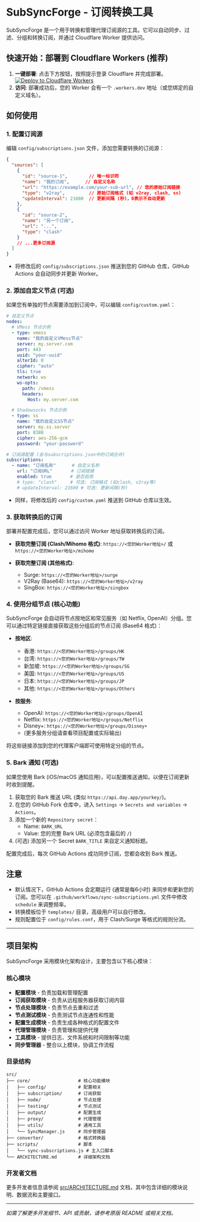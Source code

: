 # SubSyncForge - 订阅转换工具

SubSyncForge 是一个用于转换和管理代理订阅源的工具。它可以自动同步、过滤、分组和转换订阅，并通过 Cloudflare Worker 提供访问。

## 快速开始：部署到 Cloudflare Workers (推荐)

1.  **一键部署**: 点击下方按钮，按照提示登录 Cloudflare 并完成部署。
    [![Deploy to Cloudflare Workers](https://deploy.workers.cloudflare.com/button)](https://deploy.workers.cloudflare.com/?url=https://github.com/nociex/SubSyncForge)
2.  **访问**: 部署成功后，您的 Worker 会有一个 `.workers.dev` 地址（或您绑定的自定义域名）。

## 如何使用

### 1. 配置订阅源

编辑 `config/subscriptions.json` 文件，添加您需要转换的订阅源：

```json
{
  "sources": [
    {
      "id": "source-1",        // 唯一标识符
      "name": "我的订阅",      // 自定义名称
      "url": "https://example.com/your-sub-url", // 您的原始订阅链接
      "type": "v2ray",         // 原始订阅格式 (如 v2ray, clash, ss)
      "updateInterval": 21600  // 更新间隔 (秒)，0表示不自动更新
    },
    {
      "id": "source-2",
      "name": "另一个订阅",
      "url": "...",
      "type": "clash"
    }
    // ...更多订阅源
  ]
}
```

*   将修改后的 `config/subscriptions.json` 推送到您的 GitHub 仓库，GitHub Actions 会自动同步并更新 Worker。

### 2. 添加自定义节点 (可选)

如果您有单独的节点需要添加到订阅中，可以编辑 `config/custom.yaml`：

```yaml
# 自定义节点
nodes:
  # VMess 节点示例
  - type: vmess
    name: "我的自定义VMess节点"
    server: my.server.com
    port: 443
    uuid: "your-uuid"
    alterId: 0
    cipher: "auto"
    tls: true
    network: ws
    ws-opts:
      path: /vmess
      headers:
        Host: my.server.com

  # Shadowsocks 节点示例
  - type: ss
    name: "我的自定义SS节点"
    server: my.ss.server
    port: 8388
    cipher: aes-256-gcm
    password: "your-password"

# 订阅源配置 (会与subscriptions.json中的订阅合并)
subscriptions:
  - name: "订阅名称"      # 自定义名称
    url: "订阅URL"       # 订阅链接
    enabled: true       # 是否启用
    # type: "clash"     # 可选: 订阅格式 (如clash, v2ray等)
    # updateInterval: 21600 # 可选: 更新间隔(秒)
```

*   同样，将修改后的 `config/custom.yaml` 推送到 GitHub 仓库以生效。

### 3. 获取转换后的订阅

部署并配置完成后，您可以通过访问 Worker 地址获取转换后的订阅。

*   **获取完整订阅 (Clash/Mihomo 格式)**:
    `https://<您的Worker地址>/`
    或
    `https://<您的Worker地址>/mihomo`

*   **获取完整订阅 (其他格式)**:
    *   Surge: `https://<您的Worker地址>/surge`
    *   V2Ray (Base64): `https://<您的Worker地址>/v2ray`
    *   SingBox: `https://<您的Worker地址>/singbox`

### 4. 使用分组节点 (核心功能)

SubSyncForge 会自动将节点按地区和常见服务（如 Netflix, OpenAI）分组。您可以通过特定链接直接获取这些分组后的节点订阅 (Base64 格式)：

*   **按地区**:
    *   香港: `https://<您的Worker地址>/groups/HK`
    *   台湾: `https://<您的Worker地址>/groups/TW`
    *   新加坡: `https://<您的Worker地址>/groups/SG`
    *   美国: `https://<您的Worker地址>/groups/US`
    *   日本: `https://<您的Worker地址>/groups/JP`
    *   其他: `https://<您的Worker地址>/groups/Others`

*   **按服务**:
    *   OpenAI: `https://<您的Worker地址>/groups/OpenAI`
    *   Netflix: `https://<您的Worker地址>/groups/Netflix`
    *   Disney+: `https://<您的Worker地址>/groups/Disney+`
    *   (更多服务分组请查看项目配置或实际输出)

将这些链接添加到您的代理客户端即可使用特定分组的节点。

### 5. Bark 通知 (可选)

如果您使用 Bark (iOS/macOS 通知应用)，可以配置推送通知，以便在订阅更新时收到提醒。

1.  获取您的 Bark 推送 URL (类似 `https://api.day.app/yourkey/`)。
2.  在您的 GitHub Fork 仓库中，进入 `Settings` -> `Secrets and variables` -> `Actions`。
3.  添加一个新的 `Repository secret`：
    *   Name: `BARK_URL`
    *   Value: 您的完整 Bark URL (必须包含最后的 `/`)
4.  (可选) 添加另一个 Secret `BARK_TITLE` 来自定义通知标题。

配置完成后，每次 GitHub Actions 成功同步订阅，您都会收到 Bark 推送。

## 注意

*   默认情况下，GitHub Actions 会定期运行 (通常是每6小时) 来同步和更新您的订阅。您可以在 `.github/workflows/sync-subscriptions.yml` 文件中修改 `schedule` 来调整频率。
*   转换模板位于 `templates/` 目录，高级用户可以自行修改。
*   规则配置位于 `config/rules.conf`，用于 Clash/Surge 等格式的规则分流。

---

## 项目架构

SubSyncForge 采用模块化架构设计，主要包含以下核心模块：

### 核心模块

- **配置模块** - 负责加载和管理配置
- **订阅获取模块** - 负责从远程服务器获取订阅内容
- **节点处理模块** - 负责节点去重和过滤
- **节点测试模块** - 负责测试节点连通性和性能
- **配置生成模块** - 负责生成各种格式的配置文件
- **代理管理模块** - 负责管理和提供代理
- **工具模块** - 提供日志、文件系统和时间限制等功能
- **同步管理器** - 整合以上模块，协调工作流程

### 目录结构

```
src/
├── core/                  # 核心功能模块
│   ├── config/            # 配置相关
│   ├── subscription/      # 订阅获取
│   ├── node/              # 节点处理
│   ├── testing/           # 节点测试
│   ├── output/            # 配置生成
│   ├── proxy/             # 代理管理
│   ├── utils/             # 通用工具
│   └── SyncManager.js     # 同步管理器
├── converter/             # 格式转换器
├── scripts/               # 脚本
│   └── sync-subscriptions.js # 主入口脚本
└── ARCHITECTURE.md        # 详细架构文档
```

### 开发者文档

更多开发者信息请参阅 [src/ARCHITECTURE.md](src/ARCHITECTURE.md) 文档，其中包含详细的模块说明、数据流和主要接口。

---

*如需了解更多开发细节、API 或贡献，请参考原版 README 或相关文档。*
